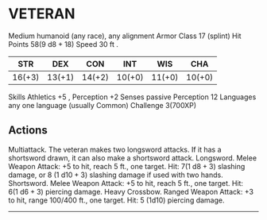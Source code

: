# VETERAN

Medium humanoid (any race), any alignment
Armor Class 17 (splint)
Hit Points $58(9 \mathrm{~d} 8+18)$
Speed 30 ft .

| STR | DEX | CON | INT | WIS | CHA |
| :--: | :--: | :--: | :--: | :--: | :--: |
| $16(+3)$ | $13(+1)$ | $14(+2)$ | $10(+0)$ | $11(+0)$ | $10(+0)$ |

Skills Athletics +5 , Perception +2
Senses passive Perception 12
Languages any one language (usually Common)
Challenge $3(700 \mathrm{XP})$

## Actions

Multiattack. The veteran makes two longsword attacks. If it has a shortsword drawn, it can also make a shortsword attack.
Longsword. Melee Weapon Attack: +5 to hit, reach 5 ft., one target. Hit: $7(1 \mathrm{~d} 8+3)$ slashing damage, or 8 $(1 \mathrm{~d} 10+3)$ slashing damage if used with two hands.
Shortsword. Melee Weapon Attack: +5 to hit, reach 5 ft., one target. Hit: $6(1 \mathrm{~d} 6+3)$ piercing damage.
Heavy Crossbow. Ranged Weapon Attack: +3 to hit, range 100/400 ft., one target. Hit: 5 (1d10) piercing damage.

---